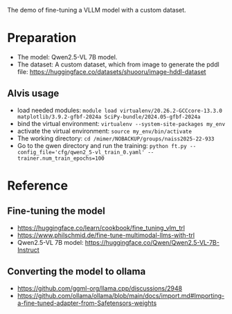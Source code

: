 The demo of fine-tuning a VLLM model with a custom dataset.

# Preparation
- The model: Qwen2.5-VL 7B model.
- The dataset: A custom dataset, which from image to generate the pddl file: https://huggingface.co/datasets/shuooru/image-hddl-dataset

## Alvis usage
- load needed modules: `module load virtualenv/20.26.2-GCCcore-13.3.0 matplotlib/3.9.2-gfbf-2024a SciPy-bundle/2024.05-gfbf-2024a`
- bind the virtual environment: `virtualenv --system-site-packages my_env`
- activate the virtual environment: `source my_env/bin/activate`
- The working directory: `cd /mimer/NOBACKUP/groups/naiss2025-22-933`
- Go to the qwen directory and run the training: `python ft.py --config_file='cfg/qwen2_5-vl_train_0.yaml' --trainer.num_train_epochs=100`

# Reference
## Fine-tuning the model
- https://huggingface.co/learn/cookbook/fine_tuning_vlm_trl
- https://www.philschmid.de/fine-tune-multimodal-llms-with-trl
- Qwen2.5-VL 7B model: https://huggingface.co/Qwen/Qwen2.5-VL-7B-Instruct

## Converting the model to ollama
- https://github.com/ggml-org/llama.cpp/discussions/2948
- https://github.com/ollama/ollama/blob/main/docs/import.md#Importing-a-fine-tuned-adapter-from-Safetensors-weights